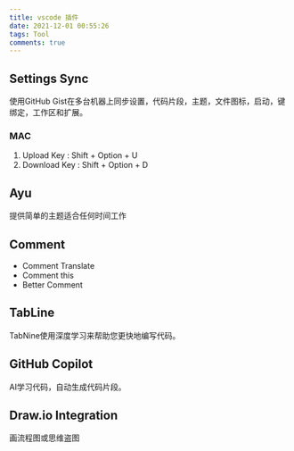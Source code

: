 ```yaml
---
title: vscode 插件
date: 2021-12-01 00:55:26 
tags: Tool
comments: true
---
```



## Settings Sync
使用GitHub Gist在多台机器上同步设置，代码片段，主题，文件图标，启动，键绑定，工作区和扩展。
### MAC
1. Upload Key : Shift + Option + U
2. Download Key : Shift + Option + D

## Ayu
提供简单的主题适合任何时间工作

## Comment
- Comment Translate
- Comment this
- Better Comment



## TabLine
TabNine使用深度学习来帮助您更快地编写代码。

## GitHub Copilot

AI学习代码，自动生成代码片段。


## Draw.io Integration
画流程图或思维盗图

